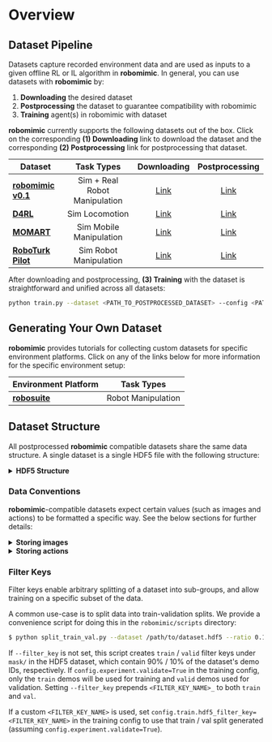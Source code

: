 # Overview

## Dataset Pipeline

<style>
table{
margin: auto;
}
</style>

Datasets capture recorded environment data and are used as inputs to a given offline RL or IL algorithm in **robomimic**. In general, you can use datasets with **robomimic** by:

1. **Downloading** the desired dataset
2. **Postprocessing** the dataset to guarantee compatibility with robomimic
3. **Training** agent(s) in robomimic with dataset

**robomimic** currently supports the following datasets out of the box. Click on the corresponding **(1) Downloading** link to download the dataset and the corresponding **(2) Postprocessing** link for postprocessing that dataset.


|          **Dataset**          | **Task Types** | **Downloading** | **Postprocessing**  |
| ----------------------------- | :-------------: | :-------------: | :-------------: |
| [**robomimic v0.1**](robomimic_v0.1.html)| Sim + Real Robot Manipulation | [Link](robomimic_v0.1.html#downloading)  | [Link](robomimic_v0.1.html#postprocessing)  |
| [**D4RL**](d4rl.html)                      | Sim Locomotion | [Link](d4rl.html#downloading)  | [Link](d4rl.html#postprocessing)  |
| [**MOMART**](momart.html)                    | Sim Mobile Manipulation | [Link](momart.html#downloading)  | [Link](momart.html#postprocessing)  |
| [**RoboTurk Pilot**](roboturk_pilot.html)            | Sim Robot Manipulation | [Link](roboturk_pilot.html#downloading)  | [Link](roboturk_pilot.html#postprocessing)  |


After downloading and postprocessing, **(3) Training** with the dataset is straightforward and unified across all datasets:

```sh
python train.py --dataset <PATH_TO_POSTPROCESSED_DATASET> --config <PATH_TO_CONFIG>
```

## Generating Your Own Dataset

**robomimic** provides tutorials for collecting custom datasets for specific environment platforms. Click on any of the links below for more information for the specific environment setup:

|          **Environment Platform**          | **Task Types** |
| ----------------------------- | :---------------------: |
| [**robosuite**](.robosuite.html)| Robot Manipulation  |


## Dataset Structure

All postprocessed **robomimic** compatible datasets share the same data structure. A single dataset is a single HDF5 file with the following structure:

<details>
  <summary><b>HDF5 Structure</b></summary>
<p>

- **`data`** (group)

  - **`total`** (attribute) - number of state-action samples in the dataset

  - **`env_args`** (attribute) - a json string that contains metadata on the environment and relevant arguments used for collecting data. Three keys: `env_name`, the name of the environment or task to create, `env_type`, one of robomimic's supported [environment types](https://github.com/ARISE-Initiative/robomimic/blob/master/robomimic/envs/env_base.py#L9), and `env_kwargs`, a dictionary of keyword-arguments to be passed into the environment of type `env_name`.

  - **`mask`** (group) - this group will exist in hdf5 datasets that contain filter keys

    - **`<filter_key_1>`** (dataset) - the first filter key. Note that the name of this dataset and length will vary. As an example, this could be the "valid" filter key, and contain the list ["demo_0", "demo_19", "demo_35"], corresponding to 3 validation trajectories.

      ...

  - **`demo_0`** (group) - group for the first trajectory (every trajectory has a group)

    - **`num_samples`** (attribute) - the number of state-action samples in this trajectory

    - **`model_file`** (attribute) - the xml string corresponding to the MJCF MuJoCo model. Only present for robosuite datasets.

    - **`states`** (dataset) - flattened raw MuJoCo states, ordered by time. Shape (N, D) where N is the length of the trajectory, and D is the dimension of the state vector. Should be empty or have dummy values for non-robosuite datasets.

    - **`actions`** (dataset) - environment actions, ordered by time. Shape (N, A) where N is the length of the trajectory, and A is the action space dimension

    - **`rewards`** (dataset) - environment rewards, ordered by time. Shape (N,) where N is the length of the trajectory.

    - **`dones`** (dataset) - done signal, equal to 1 if playing the corresponding action in the state should terminate the episode. Shape (N,) where N is the length of the trajectory.

    - **`obs`** (group) - group for the observation keys. Each key is stored as a dataset.

      - **`<obs_key_1>`** (dataset) - the first observation key. Note that the name of this dataset and shape will vary. As an example, the name could be "agentview_image", and the shape could be (N, 84, 84, 3). 

        ...

    - **`next_obs`** (group) - group for the next observations.

      - **`<obs_key_1>`** (dataset) - the first observation key.

        ...

  - **`demo_1`** (group) - group for the second trajectory

    ...


</p>
</details>

### Data Conventions

**robomimic**-compatible datasets expect certain values (such as images and actions) to be formatted a specific way. See the below sections for further details:

<details>
  <summary><b>Storing images</b></summary>
<p>
<div class="admonition warning">
<p class="admonition-title">Warning!</p>

Dataset images should be of type `np.uint8` and be stored in channel-last `(H, W, C)` format. This is because:

- **(1)** this is a common format that many `gym` environments and all `robosuite` environments return image observations in
- **(2)** using `np.uint8` (vs floats) saves space in dataset storage

Note that the robosuite observation extraction script (`dataset_states_to_obs.py`) already stores images in the correct format.

</div>

</p>
</details>


<details>
  <summary><b>Storing actions</b></summary>
<p>
<div class="admonition warning">
<p class="admonition-title">Warning!</p>

Actions should be **normalized between -1 and 1**. This is because this range enables easier policy learning the use of `tanh` layers).

The `get_dataset_info.py` script can be used to sanity check stored actions, and will throw an `Exception` if there is a violation.

</div>

</p>
</details>

### Filter Keys

Filter keys enable arbitrary splitting of a dataset into sub-groups, and allow training on a specific subset of the data.

A common use-case is to split data into train-validation splits. We provide a convenience script for doing this in the `robomimic/scripts` directory:

```sh
$ python split_train_val.py --dataset /path/to/dataset.hdf5 --ratio 0.1 --filter_key <FILTER_KEY_NAME>
```

If `--filter_key` is not set, this script creates `train` / `valid` filter keys under `mask/` in the HDF5 dataset, which contain 90% / 10% of the dataset's demo IDs, respectively. If `config.experiment.validate=True` in the training config, only the `train` demos will be used for training and `valid` demos used for validation. Setting `--filter_key` prepends `<FILTER_KEY_NAME>_` to both `train` and `val`.

If a custom `<FILTER_KEY_NAME>` is used, set `config.train.hdf5_filter_key=<FILTER_KEY_NAME>` in the training config to use that train / val split generated (assuming `config.experiment.validate=True`).

